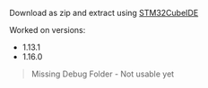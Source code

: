 Download as zip and extract using <a href = "https://www.st.com/en/development-tools/stm32cubeide.html">STM32CubeIDE</a>

Worked on versions:
- 1.13.1
- 1.16.0

>Missing Debug Folder - Not usable yet